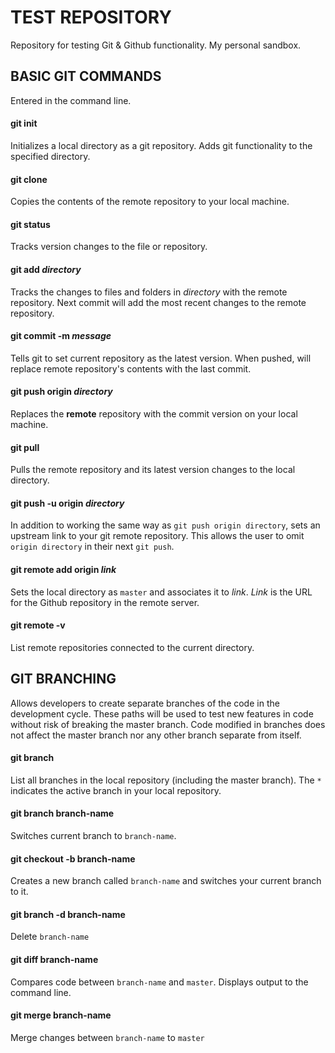 # TEST REPOSITORY

Repository for testing Git & Github functionality. My personal sandbox. 

## BASIC GIT COMMANDS
Entered in the command line.

#### git init

Initializes a local directory as a git repository. Adds git functionality to the specified directory.

#### git clone

Copies the contents of the remote repository to your local machine.

#### git status

Tracks version changes to the file or repository.

#### git add *directory*

Tracks the changes to files and folders in *directory* with the remote repository. Next commit will add the most recent changes to the remote repository.

#### git commit -m *message*

Tells git to set current repository as the latest version. When pushed, will replace remote repository's contents with the last commit.

#### git push origin *directory*

Replaces the **remote** repository with the commit version on your local machine.

#### git pull

Pulls the remote repository and its latest version changes to the local directory.

#### git push -u origin *directory*

In addition to working the same way as `git push origin directory`, sets an upstream link to your git remote repository. This allows the user to omit `origin directory` in their next `git push`.

#### git remote add origin *link*

Sets the local directory as `master` and associates it to *link*. *Link* is the URL for the Github repository in the remote server.

#### git remote -v

List remote repositories connected to the current directory.

## GIT BRANCHING

Allows developers to create separate branches of the code in the development cycle. These paths will be used to test new features in code without risk of breaking the master branch. Code modified in branches does not affect the master branch nor any other branch separate from itself.

#### git branch

List all branches in the local repository (including the master branch). The `*` indicates the active branch in your local repository.

#### git branch branch-name

Switches current branch to `branch-name`.

#### git checkout -b branch-name

Creates a new branch called `branch-name` and switches your current branch to it.

#### git branch -d branch-name

Delete `branch-name`

#### git diff branch-name

Compares code between `branch-name` and `master`. Displays output to the command line.

#### git merge branch-name

Merge changes between `branch-name` to `master`